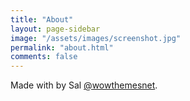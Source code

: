 ```yaml
---
title: "About"
layout: page-sidebar
image: "/assets/images/screenshot.jpg"
permalink: "about.html"
comments: false
---
```

Made with <i class="fa fa-heart text-danger"></i> by Sal [@wowthemesnet](https://www.wowthemes.net/category/free-themes-templates/).
